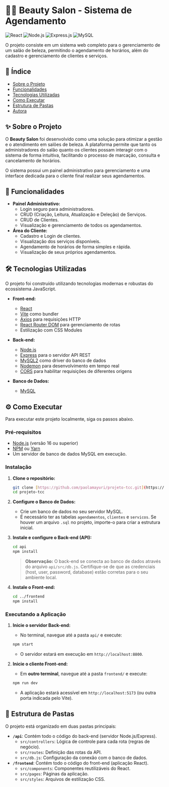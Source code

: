 # 💇‍♀️ Beauty Salon - Sistema de Agendamento

![React](https://img.shields.io/badge/react-%2320232a.svg?style=for-the-badge&logo=react&logoColor=%2361DAFB)
![Node.js](https://img.shields.io/badge/node.js-6DA55F?style=for-the-badge&logo=node.js&logoColor=white)
![Express.js](https://img.shields.io/badge/express.js-%23404d59.svg?style=for-the-badge&logo=express&logoColor=%2361DAFB)
![MySQL](https://img.shields.io/badge/mysql-%2300f.svg?style=for-the-badge&logo=mysql&logoColor=white)

O projeto consiste em um sistema web completo para o gerenciamento de um salão de beleza, permitindo o agendamento de horários, além do cadastro e gerenciamento de clientes e serviços.

## 📝 Índice

- [Sobre o Projeto](#-sobre-o-projeto)
- [Funcionalidades](#-funcionalidades)
- [Tecnologias Utilizadas](#-tecnologias-utilizadas)
- [Como Executar](#-como-executar)
- [Estrutura de Pastas](#-estrutura-de-pastas)
- [Autora](#-autora)

## ✨ Sobre o Projeto

O **Beauty Salon** foi desenvolvido como uma solução para otimizar a gestão e o atendimento em salões de beleza. A plataforma permite que tanto os administradores do salão quanto os clientes possam interagir com o sistema de forma intuitiva, facilitando o processo de marcação, consulta e cancelamento de horários.

O sistema possui um painel administrativo para gerenciamento e uma interface dedicada para o cliente final realizar seus agendamentos.

## 🚀 Funcionalidades

- **Painel Administrativo:**
  - Login seguro para administradores.
  - CRUD (Criação, Leitura, Atualização e Deleção) de Serviços.
  - CRUD de Clientes.
  - Visualização e gerenciamento de todos os agendamentos.
- **Área do Cliente:**
  - Cadastro e Login de clientes.
  - Visualização dos serviços disponíveis.
  - Agendamento de horários de forma simples e rápida.
  - Visualização de seus próprios agendamentos.

## 🛠️ Tecnologias Utilizadas

O projeto foi construído utilizando tecnologias modernas e robustas do ecossistema JavaScript.

- **Front-end:**
  - [React](https://reactjs.org/)
  - [Vite](https://vitejs.dev/) como bundler
  - [Axios](https://axios-http.com/) para requisições HTTP
  - [React Router DOM](https://reactrouter.com/) para gerenciamento de rotas
  - Estilização com CSS Modules

- **Back-end:**
  - [Node.js](https://nodejs.org/)
  - [Express](https://expressjs.com/) para o servidor API REST
  - [MySQL2](https://github.com/sidorares/node-mysql2) como driver do banco de dados
  - [Nodemon](https://nodemon.io/) para desenvolvimento em tempo real
  - [CORS](https://expressjs.com/en/resources/middleware/cors.html) para habilitar requisições de diferentes origens

- **Banco de Dados:**
  - [MySQL](https://www.mysql.com/)

## ⚙️ Como Executar

Para executar este projeto localmente, siga os passos abaixo.

### Pré-requisitos

- [Node.js](https://nodejs.org/en/) (versão 16 ou superior)
- [NPM](https://www.npmjs.com/) ou [Yarn](https://yarnpkg.com/)
- Um servidor de banco de dados MySQL em execução.

### Instalação

1.  **Clone o repositório:**
    ```bash
    git clone [https://github.com/paolamayuri/projeto-tcc.git](https://github.com/paolamayuri/projeto-tcc.git)
    cd projeto-tcc
    ```

2.  **Configure o Banco de Dados:**
    - Crie um banco de dados no seu servidor MySQL.
    - É necessário ter as tabelas `agendamentos`, `clientes` e `servicos`. Se houver um arquivo `.sql` no projeto, importe-o para criar a estrutura inicial.

3.  **Instale e configure o Back-end (API):**
    ```bash
    cd api
    npm install
    ```
    > **Observação:** O back-end se conecta ao banco de dados através do arquivo `api/src/db.js`. Certifique-se de que as credenciais (host, user, password, database) estão corretas para o seu ambiente local.

4.  **Instale o Front-end:**
    ```bash
    cd ../frontend
    npm install
    ```

### Executando a Aplicação

1.  **Inicie o servidor Back-end:**
    - No terminal, navegue até a pasta `api/` e execute:
    ```bash
    npm start
    ```
    - O servidor estará em execução em `http://localhost:8800`.

2.  **Inicie o cliente Front-end:**
    - Em **outro terminal**, navegue até a pasta `frontend/` e execute:
    ```bash
    npm run dev
    ```
    - A aplicação estará acessível em `http://localhost:5173` (ou outra porta indicada pelo Vite).

## 📁 Estrutura de Pastas

O projeto está organizado em duas pastas principais:

-   **`/api`**: Contém todo o código do back-end (servidor Node.js/Express).
    -   `src/controllers`: Lógica de controle para cada rota (regras de negócio).
    -   `src/routes`: Definição das rotas da API.
    -   `src/db.js`: Configuração da conexão com o banco de dados.
-   **`/frontend`**: Contém todo o código do front-end (aplicação React).
    -   `src/components`: Componentes reutilizáveis do React.
    -   `src/pages`: Páginas da aplicação.
    -   `src/styles`: Arquivos de estilização CSS.

